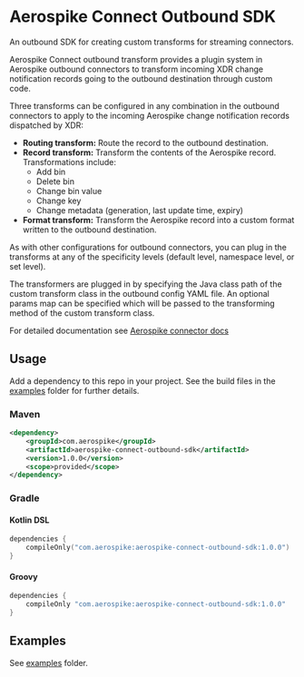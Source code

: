 # Aerospike Connect Outbound SDK

An outbound SDK for creating custom transforms for streaming connectors.

Aerospike Connect outbound transform provides a plugin system in Aerospike
outbound connectors to transform incoming XDR change notification records going
to the outbound destination through custom code.

Three transforms can be configured in any combination in the outbound connectors
to apply to the incoming Aerospike change notification records dispatched by XDR:

- **Routing transform:** Route the record to the outbound destination.
- **Record transform:** Transform the contents of the Aerospike record. Transformations include:
    - Add bin
    - Delete bin
    - Change bin value
    - Change key
    - Change metadata (generation, last update time, expiry)
- **Format transform:** Transform the Aerospike record into a custom format
    written to the outbound destination.

As with other configurations for outbound connectors, you can plug in the transforms at any of the specificity levels (default level, namespace level, or set level).

The transformers are plugged in by specifying the Java class path of the
custom transform class in the outbound config YAML file. An optional params
map can be specified which will be passed to the transforming method of the
custom transform class.

For detailed documentation see [Aerospike connector docs](https://docs.aerospike.com/docs/connect/streaming-from-asdb/message-transform-outbound.html)

## Usage

Add a dependency to this repo in your project. See the build files in the
[examples](/examples) folder for further details.

### Maven

```xml
<dependency>
    <groupId>com.aerospike</groupId>
    <artifactId>aerospike-connect-outbound-sdk</artifactId>
    <version>1.0.0</version>
    <scope>provided</scope>
</dependency>
```

### Gradle

#### Kotlin DSL

```kotlin
dependencies {
    compileOnly("com.aerospike:aerospike-connect-outbound-sdk:1.0.0")
}
```

#### Groovy

```groovy
dependencies {
    compileOnly "com.aerospike:aerospike-connect-outbound-sdk:1.0.0"
}
```

## Examples

See [examples](/examples) folder.
